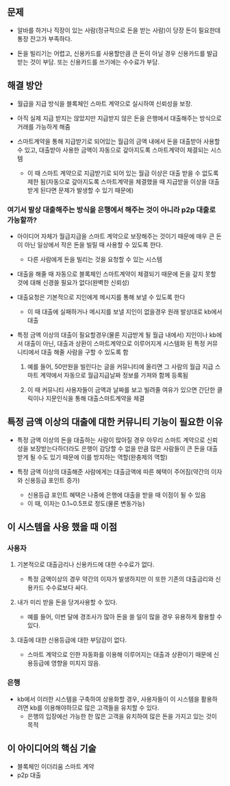 ## 문제

- 알바를 하거나 직장이 있는 사람(정규적으로 돈을 받는 사람)이  당장 돈이 필요한데 통장 잔고가 부족하다.

  

- 돈을 빌리기는 어렵고, 신용카드를 사용할만큼 큰 돈이 아닐 경우 신용카드를 발급받는 것이 부담. 또는 신용카드를 쓰기에는 수수료가 부담.  

  



## 해결 방안

- 월급을 지급 방식을 블록체인 스마트 계약으로 실시하여 신뢰성을 보장.

  

- 아직 실제 지급 받지는 않았지만 지급받지 않은 돈을 은행에서 대출해주는 방식으로 거래를 가능하게 해줌

  

- 스마트계약을 통해 지급받기로 되어있는 월급의 금액 내에서  돈을 대출받아 사용할 수 있고, 대출받아 사용한 금액이 자동으로 갚아지도록 스마트계약이 체결되는 시스템
  - 이 때 스마트 계약으로 지급받기로 되어 있는 월급 이상은 대출 받을 수 없도록 제한 됨(자동으로 갚아지도록 스마트계약을 체결했을 때 지급받을 이상을 대출받게 된다면 문제가 발생할 수 있기 때문에)





### 여기서 발상 대출해주는 방식을 은행에서 해주는 것이 아니라 p2p 대출로 가능할까?

- 아이디어 자체가 월급지급을 스마트 계약으로 보장해주는 것이기 때문에 매우 큰 돈이 아닌 일상에서 작은 돈을 빌릴 때 사용할 수 있도록 한다.

  - 다른 사람에게 돈을 빌리는 것을 요청할 수 있는 시스템

    

- 대출을 해줄 때 자동으로 블록체인 스마트계약이 체결되기 때문에 돈을 갚지 못할 것에 대해 신경쓸 필요가 없다(완벽한 신뢰성)

  

- 대출요청은 기본적으로 지인에게 메시지를 통해 보낼 수 있도록 한다

  - 이 때 대출에 실패하거나 메시지를 보낼 지인이 없을경우 원래 발상대로 kb에서 대출

    

- 특정 금액 이상의 대출이 필요할경우(물론 지급받게 될 월급 내에서) 지인이나 kb에서 대출이 아닌, 대출과 상환이 스마트계약으로 이루어지게 시스템화 된 특정 커뮤니티에서 대출 해줄 사람을 구할 수 있도록 함

  1. 예를 들어, 50만원을 빌린다는 글을 커뮤니티에 올리면 그 사람의 월급 지급 스마트 계약에서 자동으로 월급지급날짜 정보를 가져와 함께 등록됨 

  2. 이 때 커뮤니티 사용자들이 금액과 날짜를 보고 빌려줄 여유가 있으면 간단한 클릭이나 지문인식을 통해 대출스마트계약을 체결



## 특정 금액 이상의 대출에 대한 커뮤니티 기능이 필요한 이유

- 특정 금액 이상의 돈을 대출하는 사람이 많아질 경우 아무리 스마트 계약으로 신뢰성을 보장받는다하더라도 은행이 감당할 수 없을 만큼 많은 사람들이 큰 돈을 대출 받게 될 수도 있기 때문에 이를 방지하는 역할(완충제의 역할)



- 특정 금액 이상의 대출해준 사람에게는 대출금액에 따른 혜택이 주어짐(약간의 이자와 신용등급 포인트 증가)

  - 신용등급 포인트 혜택은 나중에 은행에 대출을 받을 때 이점이 될 수 있음
  - 이 때, 이자는 0.1~0.5프로 정도(물론 변동가능)

  







## 이 시스템을 사용 했을 때 이점

### 사용자

1. 기본적으로 대출금리나 신용카드에 대한 수수료가 없다. 

   - 특정 금액이상의 경우 약간의 이자가 발생하지만 이 또한 기존의 대출금리와 신용카드 수수료보다 싸다.

     

2. 내가 미리 받을 돈을 당겨사용할 수 있다. 
   - 예를 들어, 이번 달에 경조사가 많아 돈을 쓸 일이 많을 경우 유용하게 활용할 수 있다.



3. 대출에 대한 신용등급에 대한 부담감이 없다.
   - 스마트 계약으로 인한 자동화를 이용해 이루어지는 대출과 상환이기 때문에 신용등급에 영향을 미치지 않음.





### 은행

- kb에서 이러한 시스템을 구축하여 상용화할 경우,  사용자들이 이 시스템을 활용하려면 kb를 이용해야하므로 많은 고객들을 유치할 수 있다.
  - 은행의 입장에선 가능한 한 많은 고객을 유치하여 많은 돈을 가지고 있는 것이 목적



## 이 아이디어의 핵심 기술

- 블록체인 이더리움 스마트 계약
- p2p 대출